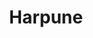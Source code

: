 ---
layout: home
title: Harpune
equipment_subtype: Lanzen
prerequisites:
  - [ 12, Dex ]
range: 10
range_far: 30
damage:
  - [ 1d4, piercing ]
abilities:
  - Widerhaken

---